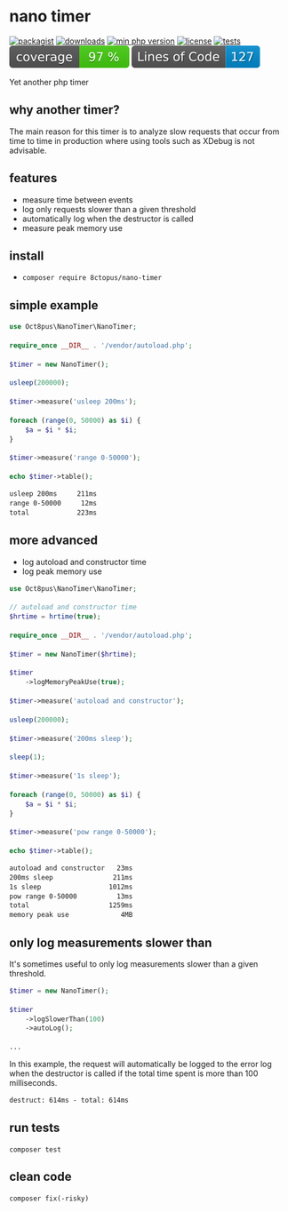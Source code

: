 # nano timer

[![packagist](http://poser.pugx.org/8ctopus/nano-timer/v)](https://packagist.org/packages/8ctopus/nano-timer)
[![downloads](http://poser.pugx.org/8ctopus/nano-timer/downloads)](https://packagist.org/packages/8ctopus/nano-timer)
[![min php version](http://poser.pugx.org/8ctopus/nano-timer/require/php)](https://packagist.org/packages/8ctopus/nano-timer)
[![license](http://poser.pugx.org/8ctopus/nano-timer/license)](https://packagist.org/packages/8ctopus/nano-timer)
[![tests](https://github.com/8ctopus/nano-timer/actions/workflows/tests.yml/badge.svg)](https://github.com/8ctopus/nano-timer/actions/workflows/tests.yml)
![code coverage badge](https://raw.githubusercontent.com/8ctopus/nano-timer/image-data/coverage.svg)
![lines of code](https://raw.githubusercontent.com/8ctopus/nano-timer/image-data/lines.svg)

Yet another php timer

## why another timer?

The main reason for this timer is to analyze slow requests that occur from time to time in production where using tools such as XDebug is not advisable.

## features

- measure time between events
- log only requests slower than a given threshold
- automatically log when the destructor is called
- measure peak memory use

## install

- `composer require 8ctopus/nano-timer`

## simple example

```php
use Oct8pus\NanoTimer\NanoTimer;

require_once __DIR__ . '/vendor/autoload.php';

$timer = new NanoTimer();

usleep(200000);

$timer->measure('usleep 200ms');

foreach (range(0, 50000) as $i) {
    $a = $i * $i;
}

$timer->measure('range 0-50000');

echo $timer->table();
```

```txt
usleep 200ms     211ms
range 0-50000     12ms
total            223ms
```

## more advanced

- log autoload and constructor time
- log peak memory use

```php
use Oct8pus\NanoTimer\NanoTimer;

// autoload and constructor time
$hrtime = hrtime(true);

require_once __DIR__ . '/vendor/autoload.php';

$timer = new NanoTimer($hrtime);

$timer
    ->logMemoryPeakUse(true);

$timer->measure('autoload and constructor');

usleep(200000);

$timer->measure('200ms sleep');

sleep(1);

$timer->measure('1s sleep');

foreach (range(0, 50000) as $i) {
    $a = $i * $i;
}

$timer->measure('pow range 0-50000');

echo $timer->table();
```

```txt
autoload and constructor   23ms
200ms sleep               211ms
1s sleep                 1012ms
pow range 0-50000          13ms
total                    1259ms
memory peak use             4MB
```

## only log measurements slower than

It's sometimes useful to only log measurements slower than a given threshold.

```php
$timer = new NanoTimer();

$timer
    ->logSlowerThan(100)
    ->autoLog();

...
```

In this example, the request will automatically be logged to the error log when the destructor is called if the total time spent is more than 100 milliseconds.

```txt
destruct: 614ms - total: 614ms
```

## run tests

    composer test

## clean code

    composer fix(-risky)
